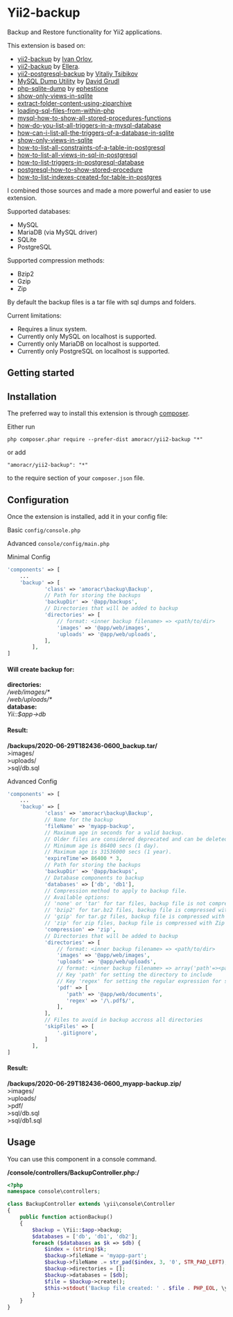 # Yii2-backup
Backup and Restore functionality for Yii2 applications.

This extension is based on:
- [yii2-backup](https://github.com/demisang/yii2-backup) by [Ivan Orlov](https://github.com/demisang),
- [yii2-backup](https://github.com/elleracompany/yii2-backup) by [Ellera](https://github.com/elleracompany).
- [yii2-postgresql-backup](https://github.com/vitalik74/yii2-postgresql-backup) by [Vitaliy Tsibikov](https://github.com/vitalik74)
- [MySQL Dump Utility](https://github.com/dg/MySQL-dump) by [David Grudl](https://github.com/dg)
- [php-sqlite-dump](https://github.com/ephestione/php-sqlite-dump) by [ephestione](https://github.com/ephestione)
- [show-only-views-in-sqlite](https://stackoverflow.com/questions/9479540/show-only-views-in-sqlite)
- [extract-folder-content-using-ziparchive](https://stackoverflow.com/questions/8102379/extract-folder-content-using-ziparchive)
- [loading-sql-files-from-within-php](https://stackoverflow.com/questions/147821/loading-sql-files-from-within-php)
- [mysql-how-to-show-all-stored-procedures-functions](https://tableplus.com/blog/2018/08/mysql-how-to-show-all-stored-procedures-functions.html)
- [how-do-you-list-all-triggers-in-a-mysql-database](https://stackoverflow.com/questions/47363/how-do-you-list-all-triggers-in-a-mysql-database)
- [how-can-i-list-all-the-triggers-of-a-database-in-sqlite](https://stackoverflow.com/questions/18655057/how-can-i-list-all-the-triggers-of-a-database-in-sqlite)
- [show-only-views-in-sqlite](https://stackoverflow.com/questions/9479540/show-only-views-in-sqlite)
- [how-to-list-all-constraints-of-a-table-in-postgresql](https://stackoverflow.com/questions/62987794/how-to-list-all-constraints-of-a-table-in-postgresql)
- [how-to-list-all-views-in-sql-in-postgresql](https://dba.stackexchange.com/questions/23836/how-to-list-all-views-in-sql-in-postgresql/23837#23837)
- [how-to-list-triggers-in-postgresql-database](https://soft-builder.com/how-to-list-triggers-in-postgresql-database/)
- [postgresql-how-to-show-stored-procedure](https://tableplus.com/blog/2018/08/postgresql-how-to-show-stored-procedure.html)
- [how-to-list-indexes-created-for-table-in-postgres](https://stackoverflow.com/questions/37329561/how-to-list-indexes-created-for-table-in-postgres/37330092)

I combined those sources and made a more powerful and easier to use extension.

Supported databases:
- MySQL
- MariaDB (via MySQL driver)
- SQLite
- PostgreSQL

Supported compression methods:
- Bzip2
- Gzip
- Zip

By default the backup files is a tar file with sql dumps and folders.

Current limitations:
- Requires a linux system.
- Currently only MySQL on localhost is supported.
- Currently only MariaDB on localhost is supported.
- Currently only PostgreSQL on localhost is supported.


Getting started
------------

Installation
------------

The preferred way to install this extension is through [composer](http://getcomposer.org/download/).

Either run

```
php composer.phar require --prefer-dist amoracr/yii2-backup "*"
```

or add

```
"amoracr/yii2-backup": "*"
```

to the require section of your `composer.json` file.


Configuration
-------------

Once the extension is installed, add it in your config file:

Basic ```config/console.php```

Advanced ```console/config/main.php```

Minimal Config
```php
'components' => [
    ...
    'backup' => [
            'class' => 'amoracr\backup\Backup',
            // Path for storing the backups
            'backupDir' => '@app/backups',
            // Directories that will be added to backup
            'directories' => [
                // format: <inner backup filename> => <path/to/dir>
                'images' => '@app/web/images',
                'uploads' => '@app/web/uploads',
            ],
        ],
]
```
#### Will create backup for:
**directories:**<br />
_/web/images/\*_<br />
_/web/uploads/\*_<br />
**database:**<br />
_Yii::$app->db_

#### Result:
**/backups/2020-06-29T182436-0600_backup.tar/**<br />
\>images/<br />
\>uploads/<br />
\>sql/db.sql

Advanced Config
```php
'components' => [
    ...
    'backup' => [
            'class' => 'amoracr\backup\Backup',
            // Name for the backup
            'fileName' => 'myapp-backup',
            // Maximum age in seconds for a valid backup.
            // Older files are considered deprecated and can be deleted.
            // Minimum age is 86400 secs (1 day).
            // Maximum age is 31536000 secs (1 year).
            'expireTime'=> 86400 * 3,
            // Path for storing the backups
            'backupDir' => '@app/backups',
            // Database components to backup
            'databases' => ['db', 'db1'],
            // Compression method to apply to backup file.
            // Available options:
            // 'none' or 'tar' for tar files, backup file is not compressed.
            // 'bzip2' for tar.bz2 files, backup file is compressed with Bzip2 compression.
            // 'gzip' for tar.gz files, backup file is compressed with Gzip compression.
            // 'zip' for zip files, backup file is compressed with Zip compression.
            'compression' => 'zip',
            // Directories that will be added to backup
            'directories' => [
                // format: <inner backup filename> => <path/to/dir>
                'images' => '@app/web/images',
                'uploads' => '@app/web/uploads',
                // format: <inner backup filename> => array('path'=><path/to/dir>,'regex'=><regular/expression/>)
                // Key 'path' for setting the directory to include
                // Key 'regex' for setting the regular expression for selecting the files to include
                'pdf' => [
                   'path' => '@app/web/documents',
                   'regex' => '/\.pdf$/',
                ],
            ],
            // Files to avoid in backup accross all directories
            'skipFiles' => [
                '.gitignore',
            ]
        ],
]
```
#### Result:
**/backups/2020-06-29T182436-0600_myapp-backup.zip/**<br />
\>images/<br />
\>uploads/<br />
\>pdf/<br />
\>sql/db.sql<br />
\>sql/db1.sql<br />


Usage
-----
You can use this component in a console command.<br />

**/console/controllers/BackupController.php:/**<br />
```php
<?php
namespace console\controllers;

class BackupController extends \yii\console\Controller
{
    public function actionBackup()
    {
        $backup = \Yii::$app->backup;
        $databases = ['db', 'db1', 'db2'];
        foreach ($databases as $k => $db) {
            $index = (string)$k;
            $backup->fileName = 'myapp-part';
            $backup->fileName .= str_pad($index, 3, '0', STR_PAD_LEFT);
            $backup->directories = [];
            $backup->databases = [$db];
            $file = $backup->create();
            $this->stdout('Backup file created: ' . $file . PHP_EOL, \yii\helpers\Console::FG_GREEN);
        }
    }
}
```
